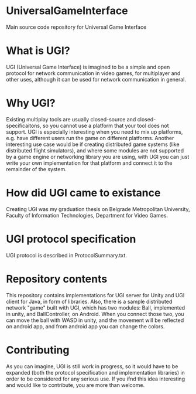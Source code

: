 # UniversalGameInterface
Main source code repository for Universal Game Interface

# What is UGI?

UGI (Universal Game Interface) is imagined to be a simple and open protocol for network communication in video games, for multiplayer and other uses, although it can be used for network communication in general.

# Why UGI?

Existing multiplay tools are usually closed-source and closed-specificaitons, so you cannot use a platform that your tool does not support. UGI is especially interesting when you need to mix up platforms, e.g. have different users run the game on different platforms. Another interesting use case would be if creating distributed game systems (like distributed flight simulators), and where some modules are not supported by a game engine or networking library you are using, with UGI you can just write your own implementation for that platform and connect it to the remainder of the system.

# How did UGI came to existance

Creating UGI was my graduation thesis on Belgrade Metropolitan University, Faculty of Information Technologies, Department for Video Games.

# UGI protocol specification

UGI protocol is described in ProtocolSummary.txt.

# Repository contents

This repository contains implementations for UGI server for Unity and UGI client for Java, in form of libraries. Also, there is a sample distributed network "game" built with UGI, which has two modules: Ball, implemented in unity, and BallController, on Android. When you connect those two, you can move the ball with WASD in unity, and the movement will be reflected on android app, and from android app you can change the colors.

# Contributing

As you can imagine, UGI is still work in progress, so it would have to be expanded (both the protocol specification and implementation libraries) in order to be considered for any serious use. If you ifnd this idea interesting and would like to contribute, you are more than welcome.

